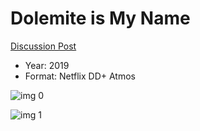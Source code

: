 # Dolemite is My Name

[Discussion Post](https://www.avsforum.com/threads/bass-eq-for-filtered-movies.2995212/post-58732754)

* Year: 2019
* Format: Netflix DD+ Atmos

![img 0](https://i.imgur.com/Bc6weSX.jpg)

![img 1](https://i.imgur.com/WlGUeIR.png)


